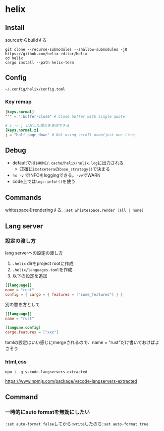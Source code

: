 # helix

## Install

sourceからbuildする
```shell
git clone --recurse-submodules --shallow-submodules -j8 https://github.com/helix-editor/helix
cd helix
cargo install --path helix-term
```

## Config

`~/.config/helix/config.toml`

### Key remap

```toml
[keys.normal]
"'" = ":buffer-close" # Close buffer with single quote

# z -> j とおした場合を表現できる
[keys.normal.z]
j = "half_page_down" # Not using scroll down(just one line)
```


## Debug

* defaultでは`$HOME/.cache/helix/helix.log`に出力される  
  * 正確には`etcetera`の`base_strategy()`で決まる
* `hx -v` でINFOをloggingできる。`-vv`でWARN
* code上では`log::info!()`を使う

## Commands

whitespaceをrenderingする. `:set whistespace.render (all | none)`


## Lang server

### 設定の渡し方

lang serverへの設定の渡し方

1. `.helix` dirをproject rootに作成
1. `.helix/languages.toml`を作成
1. 以下の設定を追加

```toml
[[language]]
name = "rust"
config = { cargo = { features = ["some_features"] } }
```

別の書き方として

```toml
[[language]]
name = "rust"

[languae.config]
cargo.features = ["xxx"]
```

tomlの設定はいい感じにmergeされるので、name = "rust"だけ書いておけばよさそう

### html,css

`npm i -g vscode-langservers-extracted`  

https://www.npmjs.com/package/vscode-langservers-extracted


## Command

### 一時的にauto formatを無効にしたい

`:set auto-format false`してから`:write`したのち`:set auto-format true`

